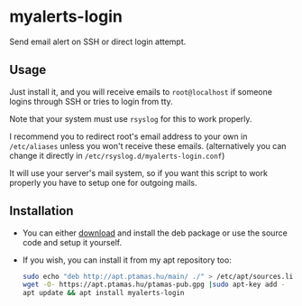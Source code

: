 # myalerts-login
Send email alert on SSH or direct login attempt.

## Usage
Just install it, and you will receive emails to `root@localhost` if someone logins through SSH or tries to login from tty.

Note that your system must use `rsyslog` for this to work properly.

I recommend you to redirect root's email address to your own in `/etc/aliases` unless you won't receive these emails. (alternatively you can change it directly in `/etc/rsyslog.d/myalerts-login.conf`)

It will use your server's mail system, so if you want this script to work properly you have to setup one for outgoing mails.

## Installation
- You can either [download](https://github.com/tamas646/myalerts-login/raw/main/myalerts-login_1.0.1_all.deb) and install the deb package or use the source code and setup it yourself.

- If you wish, you can install it from my apt repository too:

  ```sh
  sudo echo "deb http://apt.ptamas.hu/main/ ./" > /etc/apt/sources.list.d/apt.ptamas.list
  wget -O- https://apt.ptamas.hu/ptamas-pub.gpg |sudo apt-key add -
  apt update && apt install myalerts-login
  ```
